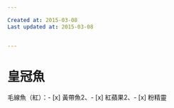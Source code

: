 ```yaml
---

Created at: 2015-03-08
Last updated at: 2015-03-08


---
```


# 皇冠魚


毛線魚（紅）：- [x] 黃帶魚2、- [x] 紅蘋果2、- [x] 粉精靈


